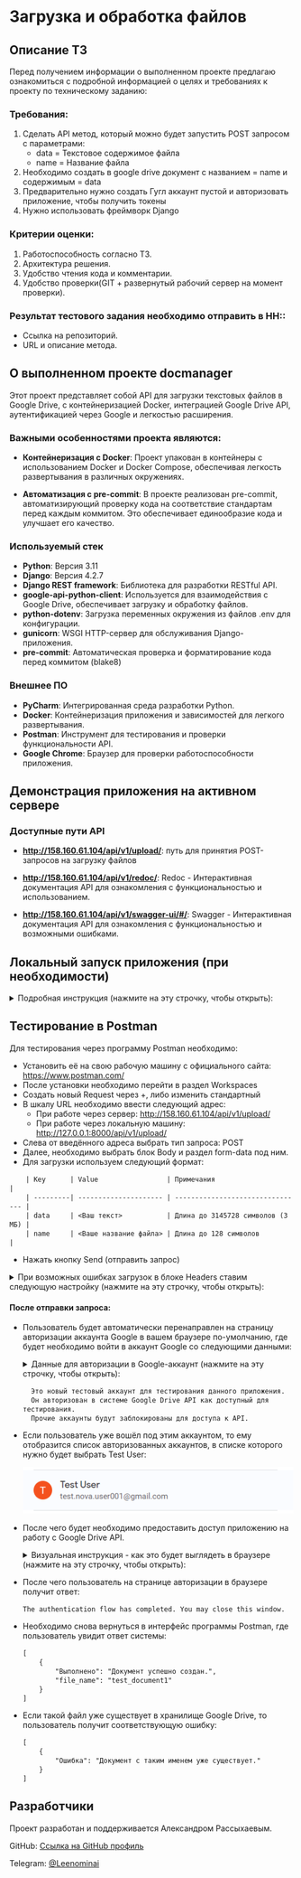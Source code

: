 # Загрузка и обработка файлов

## Описание ТЗ

Перед получением информации о выполненном проекте предлагаю ознакомиться с подробной информацией о целях и требованиях к проекту по техническому заданию:

### Требования:

1. Сделать API метод, который можно будет запустить POST запросом с параметрами:
   - data = Текстовое содержимое файла
   - name = Название файла
2. Необходимо создать в google drive документ с названием = name и содержимым = data
3. Предварительно нужно создать Гугл аккаунт пустой и авторизовать приложение, чтобы получить токены
4. Нужно использовать фреймворк Django

### Критерии оценки:

1. Работоспособность согласно ТЗ.
2. Архитектура решения.
3. Удобство чтения кода и комментарии.
4. Удобство проверки(GIT + развернутый рабочий сервер на момент проверки).

### Результат тестового задания необходимо отправить в HH::

- Ссылка на репозиторий.
- URL и описание метода.

## О выполненном проекте docmanager

Этот проект представляет собой API для загрузки текстовых файлов в Google Drive, с контейнеризацией Docker, интеграцией Google Drive API, аутентификацией через Google и легкостью расширения.

### Важными особенностями проекта являются:

- **Контейнеризация с Docker**: Проект упакован в контейнеры с использованием Docker и Docker Compose, обеспечивая легкость развертывания в различных окружениях.

- **Автоматизация с pre-commit**: В проекте реализован pre-commit, автоматизирующий проверку кода на соответствие стандартам перед каждым коммитом. Это обеспечивает единообразие кода и улучшает его качество.

### Используемый стек

- **Python**: Версия 3.11
- **Django**: Версия 4.2.7
- **Django REST framework**: Библиотека для разработки RESTful API.
- **google-api-python-client**: Используется для взаимодействия с Google Drive, обеспечивает загрузку и обработку файлов.
- **python-dotenv**: Загрузка переменных окружения из файлов .env для конфигурации.
- **gunicorn**: WSGI HTTP-сервер для обслуживания Django-приложения.
- **pre-commit**: Автоматическая проверка и форматирование кода перед коммитом (blake8)

### Внешнее ПО

- **PyCharm**: Интегрированная среда разработки Python.
- **Docker**: Контейнеризация приложения и зависимостей для легкого развертывания.
- **Postman**: Инструмент для тестирования и проверки функциональности API.
- **Google Chrome**: Браузер для проверки работоспособности приложения.

## Демонстрация приложения на активном сервере

### Доступные пути API

- **http://158.160.61.104/api/v1/upload/**: путь для принятия POST-запросов на загрузку файлов

- **http://158.160.61.104/api/v1/redoc/**: Redoc - Интерактивная документация API для ознакомления с функциональностью и использованием.
- **http://158.160.61.104/api/v1/swagger-ui/#/**: Swagger - Интерактивная документация API для ознакомления с функциональностью и возможными ошибками.

## Локальный запуск приложения (при необходимости)

<details>
  <summary>Подробная инструкция (нажмите на эту строчку, чтобы открыть):</summary>


#### Для локальной установки проекта необходимо выполнить следующие шаги:

### Установка и настройка внешнего ПО:
- Docker: Если у вас ещё не установлен Docker, следуйте инструкциям на официальном сайте Docker для вашей операционной системы: https://docs.docker.com/get-docker/. После установки убедитесь, что Docker Daemon запущен.
  - Docker Compose: Установите Docker Compose, если он ещё не установлен. Docker Compose используется для управления многоконтейнерными приложениями. Инструкции по установке можно найти здесь: https://docs.docker.com/compose/install/

### Запуск приложения:
- Клонирование репозитория
```
git@github.com:Leenominai/test_nova.git
```
- Переход в рабочую папку приложения
```
cd backend
```
- Настройка файлов окружения: Создайте файл окружения .env в корне вашего проекта.
  - Скопируйте все данные из файла .env.example в файл .env
    - Сейчас в файле .env.example присутствуют значения всех необходимых переменных только для локальной проверки приложения, а для сервера все переменные скрыты в GitHub Secrets.
  - Запуск контейнеров: Запустите приложение с помощью Docker Compose:
```
cd ..
cd docker_local
docker-compose up -d
```
- Применение миграций Django и создание администратора (не обязательно):
```
docker exec -it test_backend bash
python manage.py migrate
python manage.py createsuperuser
exit
```

- Открытие приложения:
Ваше приложение должно быть доступно по адресу http://127.0.0.1:8000/ в браузере.

### Доступные пути API

- **http://127.0.0.1:8000/api/v1/upload/**: путь для принятия POST-запросов на загрузку файлов

- **http://127.0.0.1:8000/api/v1/redoc/**: Redoc - Интерактивная документация API для ознакомления с функциональностью и использованием.
- **http://127.0.0.1:8000/api/v1/swagger-ui/#/**: Swagger - Интерактивная документация API с возможностью отправки запросов и получения ответов непосредственно из браузера для тестирования.
</details>

## Тестирование в Postman

Для тестирования через программу Postman необходимо:
- Установить её на свою рабочую машину с официального сайта: https://www.postman.com/
- После установки необходимо перейти в раздел Workspaces
- Создать новый Request через +, либо изменить стандартный
- В шкалу URL необходимо ввести следующий адрес:
  - При работе через сервер: http://158.160.61.104/api/v1/upload/
  - При работе через локальную машину: http://127.0.0.1:8000/api/v1/upload/
- Слева от введённого адреса выбрать тип запроса: POST
- Далее, необходимо выбрать блок Body и раздел form-data под ним.
- Для загрузки используем следующий формат:
```
    | Key      | Value                 | Примечания                       |
    | ---------| --------------------- | -------------------------------- |
    | data     | <Ваш текст>           | Длина до 3145728 символов (3 МБ) |
    | name     | <Ваше название файла> | Длина до 128 символов            |

```
- Нажать кнопку Send (отправить запрос)
<details>
  <summary>При возможных ошибках загрузок в блоке Headers ставим следующую настройку (нажмите на эту строчку, чтобы открыть):</summary>

    | Key         | Value            |
    | ----------- | ---------------- |
    | ContentType | application/json |

</details>

#### После отправки запроса:

- Пользователь будет автоматически перенаправлен на страницу авторизации аккаунта Google в вашем браузере по-умолчанию, где будет необходимо войти в аккаунт Google со следующими данными:

    <details>
      <summary>Данные для авторизации в Google-аккаунт (нажмите на эту строчку, чтобы открыть):</summary>
    
        | Email    | test.nova.user001@gmail.com |
        | Password | test_nova                   |
    
    </details>

        Это новый тестовый аккаунт для тестирования данного приложения.
        Он авторизован в системе Google Drive API как доступный для тестирования.
        Прочие аккаунты будут заблокированы для доступа к API.

- Если пользователь уже вошёл под этим аккаунтом, то ему отобразится список авторизованных аккаунтов, в списке которого нужно будет выбрать Test User:
  
    ![google_account.png](media%2Fgoogle_account.png)

- После чего будет необходимо предоставить доступ приложению на работу с Google Drive API.

    <details>
      <summary>Визуальная инструкция - как это будет выглядеть в браузере (нажмите на эту строчку, чтобы открыть):</summary>
    
  ![google_api1.png](media%2Fgoogle_api1.png)
  ![google_api1.png](media%2Fgoogle_api2.png)
    
    </details>

- После чего пользователь на странице авторизации в браузере получит ответ:
    ```
    The authentication flow has completed. You may close this window.
    ```

- Необходимо снова вернуться в интерфейс программы Postman, где пользователь увидит ответ системы:
    ```
    [
        {
            "Выполнено": "Документ успешно создан.",
            "file_name": "test_document1"
        }
    ]
    ```

 - Если такой файл уже существует в хранилище Google Drive, то пользователь получит соответствующую ошибку:
    ```
    [
        {
            "Ошибка": "Документ с таким именем уже существует."
        }
    ]
    ```

## Разработчики

Проект разработан и поддерживается Александром Рассыхаевым.

GitHub: [Ссылка на GitHub профиль](https://github.com/Leenominai)

Telegram: [@Leenominai](https://t.me/Leenominai)
